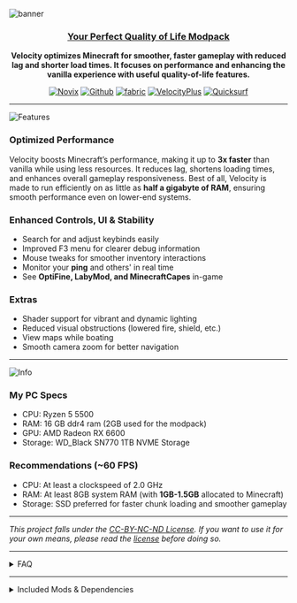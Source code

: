 ![banner](https://cdn.modrinth.com/data/cached_images/f8dd8fbb11ae83509a4ba1be49dfaa94c021e1ed_0.webp)
<center>

### <ins>Your Perfect Quality of Life Modpack</ins>

**Velocity optimizes Minecraft for smoother, faster gameplay with reduced lag and shorter load times. It focuses on performance and enhancing the vanilla experience with useful quality-of-life features.**

[![Novix](https://i.imgur.com/viE7587.png)](https://modrinth.com/user/Novix) 
[![Github](https://i.imgur.com/D7q3qCU.png)](https://github.com/P1XZL/Velocity) 
[![fabric](https://i.imgur.com/4z8jd5p.png)](https://fabricmc.net/)
  [![VelocityPlus](https://i.imgur.com/HcDXRKP.png)](https://modrinth.com/modpack/velocity-plus)
  [![Quicksurf](https://i.imgur.com/mc8HVq3.png)](modrinth.com/modpack/quicksurf)

</center>

---

![Features](https://cdn.modrinth.com/data/cached_images/ae0b4468140fab665e8a46e50bed482931e830a7.png)

### **Optimized Performance**
Velocity boosts Minecraft’s performance, making it up to **3x faster** than vanilla while using less resources. It reduces lag, shortens loading times, and enhances overall gameplay responsiveness. Best of all, Velocity is made to run efficiently on as little as **half a gigabyte of RAM**, ensuring smooth performance even on lower-end systems.

### **Enhanced Controls, UI & Stability**
- Search for and adjust keybinds easily
- Improved F3 menu for clearer debug information
- Mouse tweaks for smoother inventory interactions
- Monitor your **ping** and others' in real time
- See **OptiFine, LabyMod, and MinecraftCapes** in-game

### **Extras**
- Shader support for vibrant and dynamic lighting
- Reduced visual obstructions (lowered fire, shield, etc.)
- View maps while boating
- Smooth camera zoom for better navigation
---
![Info](https://cdn.modrinth.com/data/cached_images/2d8028a4b475d58cb3602d57ebff63775a2af531.png)

### **My PC Specs**
- CPU: Ryzen 5 5500
- RAM: 16 GB ddr4 ram (2GB used for the modpack)
- GPU: AMD Radeon RX 6600
- Storage: WD_Black SN770 1TB NVME Storage

### **Recommendations (~60 FPS)**
- CPU: At least a clockspeed of 2.0 GHz
- RAM: At least 8GB system RAM (with **1GB-1.5GB** allocated to Minecraft)
- Storage: SSD preferred for faster chunk loading and smoother gameplay
---

*This project falls under the [CC-BY-NC-ND License](https://creativecommons.org/licenses/by-nc-nd/4.0/deed.en). If you want to use it for your own means, please read the [license](https://creativecommons.org/licenses/by-nc-nd/4.0/deed.en) before doing so.*

---

<details>
<summary>FAQ</summary>

| Question & Answer |
|---|
| **Q1: How much RAM should I allocate to Velocity?**<br>A minimum of half a gigabyte (512MB) is required, but allocating at least 1GB to 2GB is recommended for the best experience. |
| **Q2: How do I enable/add shaders? Are any included?**<br>No shaders are included by default. To add and enable shaders:<br>1. Press 'O' (or navigate via Settings > Video Settings > Shader Packs...).<br>2. Click the 'Plus' (+) button or 'Open Shader Pack Folder'.<br>3. Download your desired shader pack (e.g., from Modrinth or CurseForge) and place the .zip file in the folder that opens.<br>4. Back in Minecraft, select the shader from the list.<br>5. Click 'Apply' and close the menu. |
| **Q3: Is OptiFine compatible? Do I need it?**<br>No, OptiFine is **not compatible** with this Fabric-based modpack and is not needed. Velocity includes mods like Sodium, Iris, Zoomify, Capes, etc., which provide replacements for most of OptiFine's features (performance boosts, shader support, zoom, cape rendering) and often offer better performance and compatibility within the Fabric ecosystem. |
| **Q4: Can I add other mods to Velocity?**<br>Yes, most Fabric mods compatible with the Minecraft version should work. Velocity aims for high compatibility. However, if you don't want the custom main menu/GUI provided, you can disable or remove the 'FancyMenu' mod from the modpack files. |
| **Q5: My performance isn't as good as expected, what can I try?**<br>• **RAM:** Ensure you've allocated enough RAM (1GB-2GB recommended).<br>• **Storage:** Using an SSD instead of an HDD significantly improves loading times and reduces stutter.<br>• **CPU:** A faster CPU helps with game logic and handling mods.<br>• **GPU:** If you are using demanding shaders, a more powerful GPU will be necessary for good framerates. Consider trying less intensive shaders or disabling them if performance is low.<br>• Check background applications closing unnecessary ones. |
| **Q6: How do I use the zoom feature?**<br>Hold down the 'C' key (by default) to zoom in. While holding 'C', you can use your mouse scroll wheel to adjust the zoom level further. |
| **Q7: Where can I report bugs or ask for help?**<br>You can report bugs or issues on our [GitHub Issues page](https://github.com/P1XZL/Velocity/issues) or contact me directly on Discord: `P1XZL.` |
| **Q8: What makes Velocity different from other performance modpacks?**<br>Velocity focuses on maximizing game performance and responsiveness *without* sacrificing essential visual features, compatibility with other mods, or useful quality-of-life enhancements. It aims to be a well-rounded pack that improves the vanilla experience significantly while remaining stable and user-friendly. |

</details>

---

<details>
<summary>Included Mods & Dependencies</summary>

| Mod Name & Description |
|---|
| [**[EMF] Entity Model Features**](https://modrinth.com/mod/entity-model-features)<br>Allows resource packs to add features like custom animations and emissivity to entity models. |
| [**Lithium**](https://modrinth.com/mod/lithium)<br>Optimizes various game systems (physics, mob AI, block ticking) to improve server performance without changing vanilla behavior. |
| [**Particle Core**](https://modrinth.com/mod/particle-core)<br>Rewrites the particle system for better performance and control. |
| [**Mod Menu**](https://modrinth.com/mod/modmenu)<br>Adds a menu to view installed mods and configure them via Cloth Config. |
| [**Controlling**](https://modrinth.com/mod/controlling)<br>Adds the ability to search for keybinds and identify conflicts. |
| [**Dynamic FPS**](https://modrinth.com/mod/dynamic-fps)<br>Reduces resource usage when Minecraft is idle or minimized, improving performance. |
| [**Stitch (formerly Athena)**](https://modrinth.com/mod/stitch)<br>Optimizes texture stitching for faster resource pack loading. |
| [**ThreadTweak**](https://modrinth.com/mod/threadtweak)<br>Adjusts game thread priorities for potentially smoother performance. |
| [**Konkrete [Fabric]**](https://modrinth.com/mod/konkrete)<br>A shared library used by other Fabric mods. |
| [**BadOptimizations**](https://modrinth.com/mod/badoptimizations)<br>Applies various experimental optimizations to improve performance. |
| [**[ETF] Entity Texture Features**](https://modrinth.com/mod/entitytexturefeatures)<br>Allows resource packs to customize entity textures based on conditions like NBT data. |
| [**ToadLib**](https://modrinth.com/mod/toadlib)<br>A shared library used by other mods from the same developer. |
| [**ServerCore**](https://modrinth.com/mod/servercore)<br>Adds performance improvements and optimizations primarily targeted at servers. |
| [**Sodium Extras**](https://modrinth.com/mod/sodium-extras)<br>Provides additional graphics options for Sodium, like animations and particle toggles. |
| [**Cull Leaves**](https://modrinth.com/mod/cullleaves)<br>Adds culling to leaf blocks for improved performance in forested areas. |
| [**Mindful Loading Info**](https://modrinth.com/mod/mindful-loading-info)<br>Improves the loading screen information display. |
| [**Better Tab**](https://modrinth.com/mod/better-tab)<br>Enhances the player list (Tab menu) with more information and customization. |
| [**ScalableLux**](https://modrinth.com/mod/scalablelux)<br>Optimizes dynamic light rendering for better performance with many light sources. |
| [**Model Gap Fix**](https://modrinth.com/mod/modelfix)<br>Fixes visual gaps that can appear between block models. |
| [**Ksyxis (Krypton Reforged)**](https://modrinth.com/mod/krypton)<br>Optimizes the networking stack for reduced CPU usage and improved performance. |
| [**Remove Reloading Screen**](https://modrinth.com/mod/remove-reloading-screen)<br>Removes the resource reloading screen for faster pack switching. |
| [**Searchables**](https://modrinth.com/mod/searchables)<br>A library that allows other mods to easily implement searchable lists. |
| [**UniLib**](https://modrinth.com/mod/unilib)<br>A shared library used by other Fabric mods. |
| [**Screenshot Viewer [Fabric]**](https://modrinth.com/mod/screenshot-viewer)<br>Adds an in-game screenshot viewer accessible from the main menu. |
| [**Dark Loading Screen**](https://modrinth.com/mod/dark-loading-screen)<br>Changes the Mojang loading screen to a configurable dark theme. |
| [**Zoomify**](https://modrinth.com/mod/zoomify)<br>Adds a configurable zoom key, similar to OptiFine's zoom. |
| [**ModernFix**](https://modrinth.com/mod/modernfix)<br>A collection of performance optimizations and bug fixes for modern Minecraft versions. |
| [**ImmediatelyFast**](https://modrinth.com/mod/immediatelyfast)<br>Optimizes immediate mode rendering calls (like chests, signs) for significant FPS improvements. |
| [**Fabric API**](https://modrinth.com/mod/fabric-api)<br>The core library required for most Fabric mods to function. |
| [**M.R.U**](https://modrinth.com/mod/mru)<br>(Most Recently Used) Adds functionality related to tracking recently used items/blocks, often for other mods. |
| [**Entity Culling**](https://modrinth.com/mod/entityculling)<br>Prevents rendering entities that are not visible or hidden behind blocks, improving performance. |
| [**Sodium Extra**](https://modrinth.com/mod/sodium-extra)<br>Provides additional graphics options for Sodium, such as animations and particle toggles. (Duplicate entry in original list, same description) |
| [**AppleSkin**](https://modrinth.com/mod/appleskin)<br>Adds food saturation and exhaustion information to the HUD. |
| [**Capes**](https://modrinth.com/mod/capes)<br>Adds support for displaying capes from various services (like OptiFine) and custom capes. |
| [**Concurrent Chunk Management Engine (Fabric)**](https://modrinth.com/mod/c2me-fabric)<br>Rewrites chunk generation and loading to be highly parallel, significantly improving performance. |
| [**Fabric Language Kotlin**](https://modrinth.com/mod/fabric-language-kotlin)<br>Allows developers to write Fabric mods using the Kotlin programming language. |
| [**FastQuit**](https://modrinth.com/mod/fastquit)<br>Makes quitting singleplayer worlds much faster by saving in the background. |
| [**TxniLib**](https://modrinth.com/mod/txnilab)<br>A shared library used by other mods. |
| [**FancyMenu**](https://modrinth.com/mod/fancymenu)<br>Allows extensive customization of Minecraft's menus. |
| [**Mouse Tweaks**](https://modrinth.com/mod/mouse-tweaks)<br>Adds useful mouse dragging functionalities for inventory management. |
| [**Bobby**](https://modrinth.com/mod/bobby)<br>Allows rendering chunks beyond the server's view distance by storing them locally. |
| [**CraterLib**](https://modrinth.com/mod/craterlib)<br>A shared library providing utilities for mod developers. |
| [**Melody**](https://modrinth.com/mod/melody)<br>Allows customization of the main menu panorama. |
| [**CraftPresence**](https://modrinth.com/mod/craftpresence)<br>Displays your current Minecraft status and activity in Discord Rich Presence. |
| [**Sodium Options API**](https://modrinth.com/mod/sodium-options-api)<br>A library allowing other mods to add their options to Sodium's video settings screen. |
| [**Sodium Options Mod Compat**](https://modrinth.com/mod/sodium-options-mod-compat)<br>Provides compatibility layers for mods adding options via the Sodium Options API. |
| [**Screenshot to Clipboard**](https://modrinth.com/mod/screenshot-to-clipboard)<br>Adds a keybind to copy screenshots directly to the clipboard. |
| [**Indium**](https://modrinth.com/mod/indium)<br>An addon for Sodium that adds support for the Fabric Rendering API, required by some mods for advanced rendering. |
| [**Reese's Sodium Options**](https://modrinth.com/mod/reeses-sodium-options)<br>Adds even more graphics options and tweaks to the Sodium video settings menu. |
| [**Faster Random**](https://modrinth.com/mod/faster-random)<br>Replaces Minecraft's Random implementation with a faster alternative. |
| [**Enhanced Block Entities**](https://modrinth.com/mod/enhanced-block-entities)<br>Optimizes block entity rendering (chests, signs, etc.) for improved performance, often used with Sodium. |
| [**Sodium**](https://modrinth.com/mod/sodium)<br>A major performance mod that replaces Minecraft's rendering engine for significantly higher FPS. |
| [**Sounds**](https://modrinth.com/mod/sounds)<br>Allows customization of Minecraft sounds through resource packs. |
| [**Sodium Dynamic Lights**](https://modrinth.com/mod/sodium-dynamic-lights)<br>Adds dynamic lighting (e.g., holding a torch lights up the area) for Sodium. |
| [**Clean F3**](https://modrinth.com/mod/cleanf3)<br>Customizes the F3 debug screen to be cleaner and more readable. |
| [**e4mc**](https://modrinth.com/mod/e4mc)<br>(Easier LAN Multiplayer) Allows easy hosting and joining of LAN worlds over the internet without port forwarding. |
| [**Noisium**](https://modrinth.com/mod/noisium)<br>Optimizes Minecraft's noise generation algorithms for faster world generation. |
| [**Iris Shaders**](https://modrinth.com/mod/iris)<br>Adds shader pack support to Minecraft when used alongside Sodium. |
| [**Cubes Without Borders**](https://modrinth.com/mod/cubes-without-borders)<br>Removes the black edge lines around blocks for a cleaner look. |
| [**Your Options Shall Be Respected (YOSBR)**](https://modrinth.com/mod/yosbr)<br>Forces Minecraft to respect certain option settings that sometimes get reset. |
| [**YetAnotherConfigLib (YACL)**](https://modrinth.com/mod/yacl)<br>A library used by many mods to create in-game configuration menus. |
| [**Clumps**](https://modrinth.com/mod/clumps)<br>Groups XP orbs together into larger orbs to reduce lag. |
| [**Cloth Config API**](https://modrinth.com/mod/cloth-config)<br>A widely used library enabling mods to create in-game configuration menus. |
| [**MidnightLib**](https://modrinth.com/mod/midnightlib)<br>A shared library providing common code and APIs for mod developers. |
| [**FerriteCore**](https://modrinth.com/mod/ferrite-core)<br>Reduces Minecraft's memory usage, especially related to block states. |
| [**Fzzy Config**](https://modrinth.com/mod/fzzy-config)<br>A library for creating configuration screens for mods. |
| [**More Chat History**](https://modrinth.com/mod/morechathistory)<br>Increases the amount of chat history stored and accessible in-game. |
| [**Chat Heads**](https://modrinth.com/mod/chat-heads)<br>Shows player heads next to their messages in chat. |
| [**Sodium Shadowy Path Blocks**](https://modrinth.com/mod/sodium-shadowy-path-blocks)<br>Fixes lighting issues with path blocks when using Sodium. |
| [**Resourcify**](https://modrinth.com/mod/resourcify)<br>Allows datapacks and modpacks to easily include resource packs and shader settings. |
| **Structure Essentials**<br>Likely a library or utility mod related to handling game structures (Added via Override JAR). |
| **Cupboard**<br>A library used to store persistent data for mods (Added via Override JAR). |
| **SmoothChunk**<br>Presumably optimizes chunk loading or rendering for smoothness (Added via Override JAR / No Link Found). |
| **GPU Memory Leak Fix**<br>(Assumed Memory Leak Fix) Addresses memory leaks related to texture loading and GPU memory (Added via Override JAR). |
| **Fast Async World Save**<br>Improves world saving performance by making parts of it asynchronous (Added via Override JAR). |
| **Chunk Sending**<br>Likely optimizes how chunk data is sent from the server to the client (Added via Override JAR). |
| **Connectivity**<br>A networking optimization mod aimed at improving connection stability and performance (Added via Override JAR). |
| **Better FPS - Render Distance**<br>Dynamically adjusts render distance based on FPS to maintain smoother gameplay (Added via Override JAR). |
| **Better Chunk Loading**<br>Aims to improve the speed or visual smoothness of chunk loading (Added via Override JAR). |

</details>
